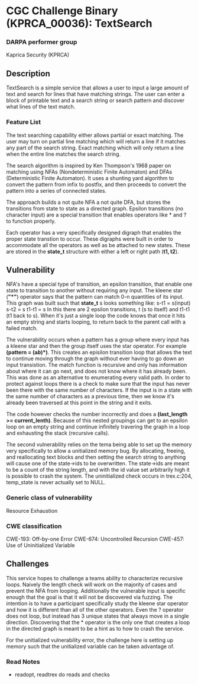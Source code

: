 # CGC Challenge Binary (KPRCA\_00036): TextSearch

### DARPA performer group
Kaprica Security (KPRCA)

## Description

TextSearch is a simple service that allows a user to input a large amount of text and search for lines that have matching strings. The user can enter a block of printable text and a search string or search pattern and discover what lines of the text match. 

### Feature List

The text searching capability either allows partial or exact matching. The user may turn on partial line matching which will return a line if it matches any part of the search string. Exact matching which will only return a line when the entire line matches the search string.

The search algorithm is inspired by Ken Thompson's 1968 paper on matching using NFAs (Nondeterministic Finite Automaton) and DFAs (Deterministic Finite Automaton). It uses a shunting yard algorithm to convert the pattern from infix to postfix, and then proceeds to convert the pattern into a series of connected states. 

The approach builds a not quite NFA a not quite DFA, but stores the transitions from state to state as a directed graph. Epsilon transitions (no character input) are a special transition that enables operators like * and ? to function properly. 

Each operator has a very specifically designed digraph that enables the proper state transtion to occur. These digraphs were built in order to accommodate all the operators as well as be attached to new states. These are stored in the **state_t** structure with either a left or right path (**t1, t2**).

## Vulnerability

NFA's have a special type of transition, an epsilon transition, that enable one state to transition to another without requiring any input. The kleene star (**"*"**) operator says that the pattern can match 0-n quantities of its input. This graph was built such that **state_t** s looks something like:
s-t1 = s(input)
s-t2 = s
t1-t1 = s
In this there are 2 epsilon transitions, t (s to itself) and t1-t1 (t1 back to s). When it's just a single loop the code knows that once it hits an empty string and starts looping, to return back to the parent call with a failed match.

The vulnerability occurs when a pattern has a group where every input has a kleene star and then the group itself uses the star operator. For example **(pattern = (a*b*)*)**. This creates an episilon transition loop that allows the text to continue moving through the graph without ever having to go down an input transistion. The match function is recursive and only has information about where it can go next, and does not know where it has already been. This was done as an alternative to enumerating every valid path. In order to protect against loops there is a check to make sure that the input has never been there with the same number of characters. If the input is in a state with the same number of characters as a previous time, then we know it's already been traversed at this point in the string and it exits. 

The code however checks the number incorrectly and does a **(last_length >= current_lenth)**. Because of this nested groupings can get to an epsilon loop on an empty string and continue infinitely travering the graph in a loop and exhausting the stack (recursive calls).

The second vulnerability relies on the tema being able to set up the memory very specifically to allow a unitialized memory bug. By allocating, freeing, and reallocating text blocks and then setting the search string to anything will cause one of the state->ids to be overwritten. The state->ids are meant to be a count of the string length, and with the id value set arbitrarily high it is possible to crash the system. The uninitialized check occurs in trex.c:204, temp_state is never actually set to NULL.

### Generic class of vulnerability

Resource Exhaustion

### CWE classification

CWE-193: Off-by-one Error
CWE-674: Uncontrolled Recursion
CWE-457: Use of Uninitialized Variable

## Challenges

This service hopes to challenge a teams ability to characterize recursive loops. Naively the length check will work on the majority of cases and prevent the NFA from looping. Additionally the vulnerable input is specific enough that the goal is that it will not be discovered via fuzzing. The intention is to have a participant specifically study the kleene star operator and how it is different than all of the other operators. Even the ? operator does not loop, but instead has 3 unique states that always move in a single direction. Discovering that the * operator is the only one that creates a loop in the directed graph is meant to be a hint as to how to crash the service.

For the unitialized vulnerability error, the challenge here is setting up memory such that the unitialized variable can be taken advantage of.


### Read Notes


* readopt, readtrex do reads and checks
